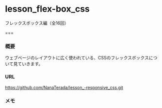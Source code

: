# lesson_flex-box_css


フレックスボックス編（全16回）

===

### 概要
ウェブページのレイアウトに広く使われている、CSSのフレックスボックスについて見ていきます。

### URL
https://github.com/NanaTerada/lesson_-responsive_css.git

### メモ
